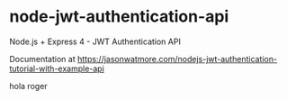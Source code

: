 # node-jwt-authentication-api

Node.js + Express 4 - JWT Authentication API

Documentation at https://jasonwatmore.com/nodejs-jwt-authentication-tutorial-with-example-api

hola roger
